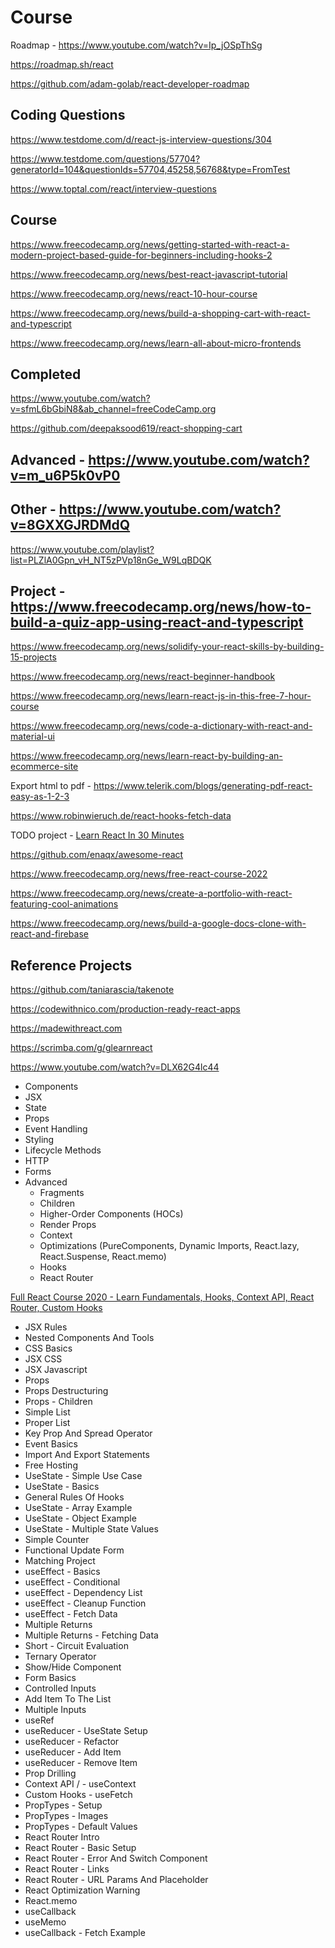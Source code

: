 # Course

Roadmap - https://www.youtube.com/watch?v=Ip_jOSpThSg

https://roadmap.sh/react

https://github.com/adam-golab/react-developer-roadmap

## Coding Questions

https://www.testdome.com/d/react-js-interview-questions/304

https://www.testdome.com/questions/57704?generatorId=104&questionIds=57704,45258,56768&type=FromTest

https://www.toptal.com/react/interview-questions

## Course

https://www.freecodecamp.org/news/getting-started-with-react-a-modern-project-based-guide-for-beginners-including-hooks-2

https://www.freecodecamp.org/news/best-react-javascript-tutorial

https://www.freecodecamp.org/news/react-10-hour-course

https://www.freecodecamp.org/news/build-a-shopping-cart-with-react-and-typescript

https://www.freecodecamp.org/news/learn-all-about-micro-frontends

## Completed

https://www.youtube.com/watch?v=sfmL6bGbiN8&ab_channel=freeCodeCamp.org

https://github.com/deepaksood619/react-shopping-cart

## Advanced - https://www.youtube.com/watch?v=m_u6P5k0vP0

## Other - https://www.youtube.com/watch?v=8GXXGJRDMdQ

https://www.youtube.com/playlist?list=PLZlA0Gpn_vH_NT5zPVp18nGe_W9LqBDQK

## Project - https://www.freecodecamp.org/news/how-to-build-a-quiz-app-using-react-and-typescript

https://www.freecodecamp.org/news/solidify-your-react-skills-by-building-15-projects

https://www.freecodecamp.org/news/react-beginner-handbook

https://www.freecodecamp.org/news/learn-react-js-in-this-free-7-hour-course

https://www.freecodecamp.org/news/code-a-dictionary-with-react-and-material-ui

https://www.freecodecamp.org/news/learn-react-by-building-an-ecommerce-site

Export html to pdf - https://www.telerik.com/blogs/generating-pdf-react-easy-as-1-2-3

https://www.robinwieruch.de/react-hooks-fetch-data

TODO project - [Learn React In 30 Minutes](https://www.youtube.com/watch?v=hQAHSlTtcmY)

https://github.com/enaqx/awesome-react

https://www.freecodecamp.org/news/free-react-course-2022

https://www.freecodecamp.org/news/create-a-portfolio-with-react-featuring-cool-animations

https://www.freecodecamp.org/news/build-a-google-docs-clone-with-react-and-firebase

## Reference Projects

https://github.com/taniarascia/takenote

https://codewithnico.com/production-ready-react-apps

https://madewithreact.com

https://scrimba.com/g/glearnreact

https://www.youtube.com/watch?v=DLX62G4lc44

- Components
- JSX
- State
- Props
- Event Handling
- Styling
- Lifecycle Methods
- HTTP
- Forms
- Advanced
    - Fragments
    - Children
    - Higher-Order Components (HOCs)
    - Render Props
    - Context
    - Optimizations (PureComponents, Dynamic Imports, React.lazy, React.Suspense, React.memo)
    - Hooks
    - React Router

[Full React Course 2020 - Learn Fundamentals, Hooks, Context API, React Router, Custom Hooks](https://www.youtube.com/watch?v=4UZrsTqkcW4)

- JSX Rules
- Nested Components And Tools
- CSS Basics
- JSX CSS
- JSX Javascript
- Props
- Props Destructuring
- Props - Children
- Simple List
- Proper List
- Key Prop And Spread Operator
- Event Basics
- Import And Export Statements
- Free Hosting
- UseState - Simple Use Case
- UseState - Basics
- General Rules Of Hooks
- UseState - Array Example
- UseState - Object Example
- UseState - Multiple State Values
- Simple Counter
- Functional Update Form
- Matching Project
- useEffect - Basics
- useEffect - Conditional
- useEffect - Dependency List
- useEffect - Cleanup Function
- useEffect - Fetch Data
- Multiple Returns
- Multiple Returns - Fetching Data
- Short - Circuit Evaluation
- Ternary Operator
- Show/Hide Component
- Form Basics
- Controlled Inputs
- Add Item To The List
- Multiple Inputs
- useRef
- useReducer - UseState Setup
- useReducer - Refactor
- useReducer - Add Item
- useReducer - Remove Item
- Prop Drilling
- Context API / - useContext
- Custom Hooks - useFetch
- PropTypes - Setup
- PropTypes - Images
- PropTypes - Default Values
- React Router Intro
- React Router - Basic Setup
- React Router - Error And Switch Component
- React Router - Links
- React Router - URL Params And Placeholder
- React Optimization Warning
- React.memo
- useCallback
- useMemo
- useCallback - Fetch Example
